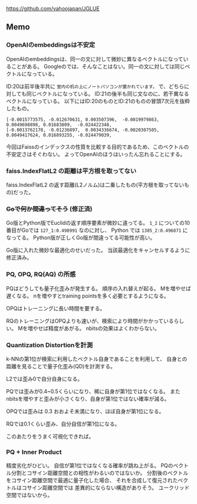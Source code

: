 <https://github.com/yahoojapan/JGLUE>

## Memo

### OpenAIのembeddingsは不安定

OpenAIのembeddingsは、同一の文に対して微妙に異なるベクトルになっていることがある。
Googleのでは、そんなことはない。同一の文に対しては同じベクトルになっている。

ID:20は前半後半共に `室内の机の上にノートパソコンが置かれています。` で、どちらに対しても同じベクトルになっている。
ID:21の後半も同じ文なのに、若干異なるベクトルになっている。
以下にはID:20のものとID:21のものの冒頭7次元を抜粋したもの。

```
[-0.0015773575, -0.012670631, 0.003507396,  -0.0019979863, 0.0049698898, 0.01683809,  -0.024422348,
[-0.0013762178, -0.01236897,  0.0034336674, -0.0020307505, 0.0049417624, 0.016893255, -0.024479039,
```

今回はFaissのインデックスの性質を比較する目的であるため、このベクトルの不安定さはそぐわない。
よってOpenAIのほうはいったん忘れることにする。

### faiss.IndexFlatL2 の距離は平方根を取ってない

faiss.IndexFlatL2 の返す距離(L2ノルム)は二乗したもの(平方根を取ってないもの)だった。

### ~~Goで何か間違ってそう~~ (修正済)

Go版とPython版でEuclidの返す順序要素が微妙に違ってる。
`1_2` についての10番目がGoでは `127_1:0.498991` なのに対し、
Python では `1385_2:0.496871` になってる。
Python版が正しくGo版が間違ってる可能性が高い。

Go版に入れた微妙な最適化のせいだった。
当該最適化をキャンセルするように修正済み。

### PQ, OPQ, RQ(AQ) の所感

PQはどうしても量子化歪みが発生する。
順序の入れ替えが起る。
Mを増やせば遅くなる。
nを増やすとtraining pointsを多く必要とするようになる。

OPQはトレーニングに長い時間を要する。

RQのトレーニングはOPQよりも速いが、検索により時間がかかっているらしい。
Mを増やせば精度があがる。
nbitsの効果はよくわからない。

### Quantization Distortionを計測

k-NNの第1位が検索に利用したベクトル自身であることを利用して、
自身との距離を見ることで量子化歪み(QD)を計測する。

L2では歪み0で自分自身になる。

PQでは歪みが0.4~0.5くらいになり、稀に自身が第1位ではなくなる。
またnbitsを増やすと歪みが小さくなり、自身が第1位ではない確率が減る。

OPQでは歪みは 0.3 おおよそ未満になり、ほぼ自身が第1位になる。

RQでは0.1くらい歪み、自分自信が第1位になる。

このあたりをうまく可視化できれば。

### PQ + Inner Product

精度劣化がひどい。
自信が第1位ではなくなる確率が跳ね上がる。
PQのベクトル分割とコサイン距離空間との相性がわるいのではないか。
分割後のベクトルをコサイン距離空間で最適に量子化した場合、
それを合成して復元されたベクトルはコサイン距離空間では
差異的にならない構造がありそう。
ユークリッド空間ではないから。
